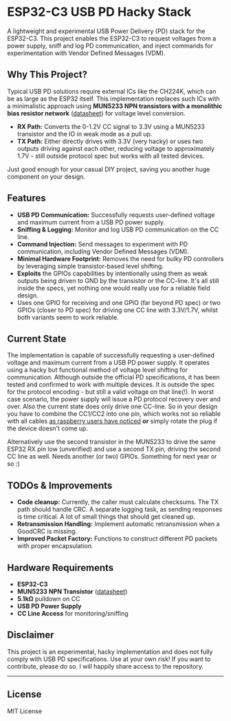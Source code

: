 
# ESP32-C3 USB PD Hacky Stack

A lightweight and experimental USB Power Delivery (PD) stack for the ESP32-C3. This project enables the ESP32-C3 to request voltages from a power supply, sniff and log PD communication, and inject commands for experimentation with Vendor Defined Messages (VDM).

## Why This Project?

Typical USB PD solutions require external ICs like the CH224K, which can be as large as the ESP32 itself. This implementation replaces such ICs with a minimalistic approach using **MUN5233 NPN transistors with a monolithic bias resistor network** ([datasheet](https://www.farnell.com/datasheets/1672232.pdf)) for voltage level conversion.

-   **RX Path:** Converts the 0-1.2V CC signal to 3.3V using a MUN5233 transistor and the IO in weak mode as a pull up.
-   **TX Path:** Either directly drives with 3.3V (very hacky) or uses two outputs driving against each other, reducing voltage to approximately 1.7V - still outside protocol spec but works with all tested devices.

Just good enough for your casual DIY project, saving you another huge component on your design.

## Features

-   **USB PD Communication:** Successfully requests user-defined voltage and maximum current from a USB PD power supply.
-   **Sniffing & Logging:** Monitor and log USB PD communication on the CC line.
-   **Command Injection:** Send messages to experiment with PD communication, including Vendor Defined Messages (VDM).
-   **Minimal Hardware Footprint:** Removes the need for bulky PD controllers by leveraging simple transistor-based level shifting.
-   **Exploits** the GPIOs capabilities by intentionally using them as weak outputs being driven to GND by the transistor or the CC-line. It's all still inside the specs, yet nothing one would really use for a reliable field design.
-   Uses one GPIO for receiving and one GPIO (far beyond PD spec) or two GPIOs (closer to PD spec) for driving one CC line with 3.3V/1.7V, whilst both variants seem to work reliable.

## Current State

The implementation is capable of successfully requesting a user-defined voltage and maximum current from a USB PD power supply. It operates using a hacky but functional method of voltage level shifting for communication. Although outside the official PD specifications, it has been tested and confirmed to work with multiple devices.
It is outside the spec for the protocol encoding - but still a valid voltage on that line(!). In worst case scenario, the power supply will issue a PD protocol recovery over and over.
Also the current state does only drive one CC-line. So in your design you have to combine the CC1/CC2 into one pin, which works not so reliable with all cables [as raspberry users have noticed](https://www.scorpia.co.uk/2019/06/28/pi4-not-working-with-some-chargers-or-why-you-need-two-cc-resistors/) **or** simply rotate the plug if the device doesn't come up.

Alternatively use the second transistor in the MUN5233 to drive the same ESP32 RX pin low (unverified) and use a second TX pin, driving the second CC line as well. Needs another (or two) GPIOs. Something for next year or so :)

## TODOs & Improvements

-   **Code cleanup:** Currently, the caller must calculate checksums. The TX path should handle CRC. A separate logging task, as sending responses is time critical. A lot of small things that should get cleaned up.
-   **Retransmission Handling:** Implement automatic retransmission when a GoodCRC is missing.
-   **Improved Packet Factory:** Functions to construct different PD packets with proper encapsulation.

## Hardware Requirements

-   **ESP32-C3**
-   **MUN5233 NPN Transistor** ([datasheet](https://www.farnell.com/datasheets/1672232.pdf))
-  **5.1kΩ** pulldown on CC
-   **USB PD Power Supply**
-   **CC Line Access** for monitoring/sniffing

## Disclaimer

This project is an experimental, hacky implementation and does not fully comply with USB PD specifications. Use at your own risk!
If you want to contribute, please do so. I will happily share access to the repository.

----------

## License

MIT License
